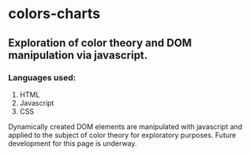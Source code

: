 # colors-charts
## Exploration of color theory and DOM manipulation via javascript.

### Languages used:
1. HTML 
2. Javascript
3. CSS

Dynamically created DOM elements are manipulated with javascript and applied to the subject of color theory for exploratory purposes. Future development for this page is underway.



